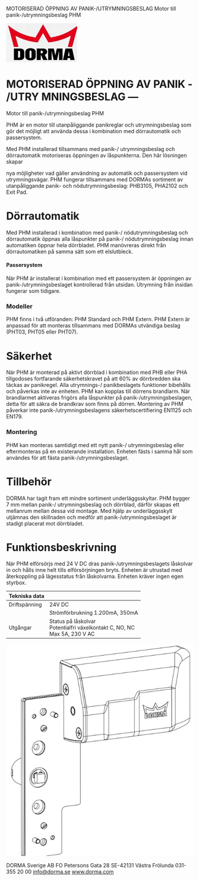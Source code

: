 MOTORISERAD ÖPPNING AV PANIK-/UTRYMNINGSBESLAG Motor till panik-/utrymningsbeslag PHM

![](_page_0_Picture_1.jpeg)

# MOTORISERAD ÖPPNING AV PANIK - /UTRY MNINGSBESLAG —

Motor till panik-/utrymningsbeslag PHM

PHM är en motor till utanpåliggande panikreglar och utrymningsbeslag som gör det möjligt att använda dessa i kombination med dörrautomatik och passersystem.

Med PHM installerad tillsammans med panik-/ utrymningsbeslag och dörrautomatik motoriseras öppningen av låspunkterna. Den här lösningen skapar

nya möjligheter vad gäller användning av automatik och passersystem vid utrymningsvägar. PHM fungerar tillsammans med DORMAs sortiment av utanpåliggande panik- och nödutrymningsbeslag: PHB3105, PHA2102 och Exit Pad.

# Dörrautomatik

Med PHM installerad i kombination med panik-/ nödutrymningsbeslag och dörrautomatik öppnas alla låspunkter på panik-/ nödutrymningsbeslag innan automatiken öppnar hela dörrbladet. PHM manövreras direkt från dörrautomatiken på samma sätt som ett elslutbleck.

#### Passersystem

När PHM är installerat i kombination med ett passersystem är öppningen av panik-/utrymningsbeslaget kontrollerad från utsidan. Utrymning från insidan fungerar som tidigare.

### Modeller

PHM finns i två utföranden: PHM Standard och PHM Extern. PHM Extern är anpassad för att monteras tillsammans med DORMAs utvändiga beslag (PHT03, PHT05 eller PHT07).

# Säkerhet

När PHM är monterad på aktivt dörrblad i kombination med PHB eller PHA tillgodoses fortfarande säkerhetskravet på att 60% av dörrbredden ska täckas av panikregel. Alla utrymnings-/ panikbeslagets funktioner bibehålls och påverkas inte av enheten. PHM kan kopplas till dörrens brandlarm. När brandlarmet aktiveras frigörs alla låspunkter på panik-/utrymningsbeslagen, detta för att säkra de brandkrav som finns på dörren. Montering av PHM påverkar inte panik-/utrymningsbeslagens säkerhetscertifiering EN1125 och EN179.

### Montering

PHM kan monteras samtidigt med ett nytt panik-/ utrymningsbeslag eller eftermonteras på en existerande installation. Enheten fästs i samma hål som användes för att fästa panik-/utrymningsbeslaget.

# Tillbehör

DORMA har tagit fram ett mindre sortiment underläggsskyltar. PHM bygger 7 mm mellan panik-/ utrymningsbeslag och dörrblad, därför skapas ett mellanrum mellan dessa vid montage. Med hjälp av underläggsskylt utjämnas den skillnaden och medför att panik-/utrymningsbeslaget är stadigt placerat mot dörrbladet.

# Funktionsbeskrivning

När PHM elförsörjs med 24 V DC dras panik-/utrymningsbeslagets låskolvar in och hålls inne helt tills elförsörjningen bryts. Enheten är utrustad med återkoppling på lägesstatus från låskolvarna. Enheten kräver ingen egen styrbox.

| Tekniska data |                                                                                |
|---------------|--------------------------------------------------------------------------------|
| Driftspänning | 24V DC                                                                         |
|               | Strömförbrukning 1.200mA, 350mA                                                |
| Utgångar      | Status på låskolvar<br>Potentialfri växelkontakt C, NO, NC<br>Max 5A, 230 V AC |

![](_page_1_Picture_13.jpeg)

DORMA Sverige AB FO Petersons Gata 28 SE-42131 Västra Frölunda 031-355 20 00 info@dorma.se www.dorma.com
